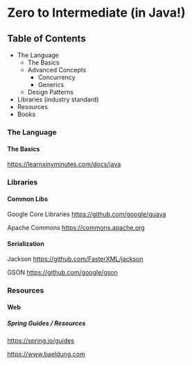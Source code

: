 # Zero to Intermediate (in Java!)

## Table of Contents

* The Language
  * The Basics
  * Advanced Concepts 
    * Concurrency 
    * Generics
  * Design Patterns
 * Libraries (industry standard)
 * Resources
 * Books 
 
 
### The Language
#### The Basics

https://learnxinyminutes.com/docs/java
 
    
### Libraries 

#### Common Libs

Google Core Libraries 
https://github.com/google/guava

Apache Commons
https://commons.apache.org

#### Serialization

Jackson 
https://github.com/FasterXML/jackson

GSON 
https://github.com/google/gson



### Resources 

#### Web 

##### Spring Guides / Resources

https://spring.io/guides

https://www.baeldung.com
